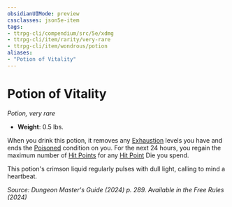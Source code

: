 ```yaml
---
obsidianUIMode: preview
cssclasses: json5e-item
tags:
- ttrpg-cli/compendium/src/5e/xdmg
- ttrpg-cli/item/rarity/very-rare
- ttrpg-cli/item/wondrous/potion
aliases: 
- "Potion of Vitality"
---
```

# Potion of Vitality
*Potion, very rare*  


- **Weight**: 0.5 lbs.

When you drink this potion, it removes any [Exhaustion](2-Mechanics/CLI/rules/conditions.md#Exhaustion) levels you have and ends the [Poisoned](2-Mechanics/CLI/rules/conditions.md#Poisoned) condition on you. For the next 24 hours, you regain the maximum number of [Hit Points](2-Mechanics/CLI/rules/variant-rules/hit-points-xphb.md) for any [Hit Point](2-Mechanics/CLI/rules/variant-rules/hit-points-xphb.md) Die you spend.

This potion's crimson liquid regularly pulses with dull light, calling to mind a heartbeat.

*Source: Dungeon Master's Guide (2024) p. 289. Available in the Free Rules (2024)*